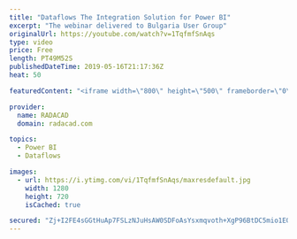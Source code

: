 ```yaml
---
title: "Dataflows The Integration Solution for Power BI"
excerpt: "The webinar delivered to Bulgaria User Group"
originalUrl: https://youtube.com/watch?v=1TqfmfSnAqs
type: video
price: Free
length: PT49M52S
publishedDateTime: 2019-05-16T21:17:36Z
heat: 50

featuredContent: "<iframe width=\"800\" height=\"500\" frameborder=\"0\" src=\"https://www.youtube.com/embed/1TqfmfSnAqs\" allow=\"accelerometer; autoplay; encrypted-media; gyroscope; picture-in-picture\" allowfullscreen></iframe>"

provider:
  name: RADACAD
  domain: radacad.com

topics:
  - Power BI
  - Dataflows

images:
  - url: https://i.ytimg.com/vi/1TqfmfSnAqs/maxresdefault.jpg
    width: 1280
    height: 720
    isCached: true

secured: "Zj+I2FE4sGGtHuAp7FSLzNJuHsAW0SDFoAsYsxmqvoth+XgP96BtDC5mio1EO5uMXJSHlFb00SyO1ErbFCOlxnXV/vGCn8xiuR77YH6bo8O87Km1YSioFiqF6RQAHLePyQxGTDwIi59Tg0jY6dezX4NuoPn3TLFYweaK+7Hbo3V82XbwnuTlQGXhVh6ZOPuJ9HuEPtwXMvCO4vQv3gbbBHPXViE4LfyrNLT3Jfz1RE4813qRU6f9tzxpv88k0tu9nKOXFpcyirgsRkFxBzguaf33vKECu1pDwklRLdyHcYC8Tb6Ey1FfS6we6t5rfU6mOrZYXoa0znQvoEF40Y6QD+u66gr3mxnIPPG9CJyTF1EmMnax4Z+nG89xdUz8KBsKiEwtbZjji8zV01Cir+E2sXJOP7ydMiYxtYrh2j0+Zb0=;ePAT4m5ubPR4vOSDsauOFQ=="
---
```


